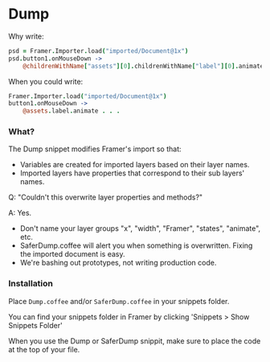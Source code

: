 # Dump

Why write:

````coffeescript
psd = Framer.Importer.load("imported/Document@1x")
psd.button1.onMouseDown ->
	@childrenWithName["assets"][0].childrenWithName["label"][0].animate . . .
````

When you could write:

````coffeescript
Framer.Importer.load("imported/Document@1x")
button1.onMouseDown ->
	@assets.label.animate . . .
````

### What?

The Dump snippet modifies Framer's import so that: 

- Variables are created for imported layers based on their layer names.
- Imported layers have properties that correspond to their sub layers' names.

Q: "Couldn't this overwrite layer properties and methods?"

A: Yes.

- Don't name your layer groups "x", "width", "Framer", "states", "animate", etc. 
- SaferDump.coffee will alert you when something is overwritten. Fixing the imported document is easy.
- We're bashing out prototypes, not writing production code.




### Installation

Place `Dump.coffee` and/or `SaferDump.coffee` in your snippets folder. 

You can find your snippets folder in Framer by clicking 'Snippets > Show Snippets Folder'

When you use the Dump or SaferDump snippit, make sure to place the code at the top of your file. 
